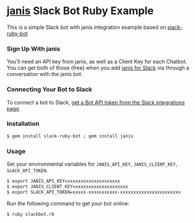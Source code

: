 # [janis](https://www.janis.ai) Slack Bot Ruby Example

This is a simple Slack bot with janis integration example based on [slack-ruby-bot](https://github.com/dblock/slack-ruby-bot)

### Sign Up With janis

You'll need an API key from janis, as well as a Client Key for each Chatbot.  You can get both of those (free) when you add [janis for Slack](https://slack.com/oauth/authorize?scope=users:read,users:read.email,commands,chat:write:bot,channels:read,channels:write,bot&client_id=23850726983.39760486257) via through a conversation with the janis bot. 

### Connecting Your Bot to Slack

To connect a bot to Slack, [get a Bot API token from the Slack integrations page](https://my.slack.com/services/new/bot).

### Installation

```bash
$ gem install slack-ruby-bot ; gem install janis
```

### Usage

Set your environmental variables for `JANIS_API_KEY`, `JANIS_CLIENT_KEY`, `SLACK_API_TOKEN`.

```bash
$ export JANIS_API_KEY=xxxxxxxxxxxxxxxxxxxx
$ export JANIS_CLIENT_KEY=xxxxxxxxxxxxxxxxxxxx
$ export SLACK_API_TOKEN=xxxxx-xxxxxxxxxxx-xxxxxxxxxxxxxxxxxxxxxxx
```

Run the following command to get your bot online:

```bash
$ ruby slackbot.rb
```
